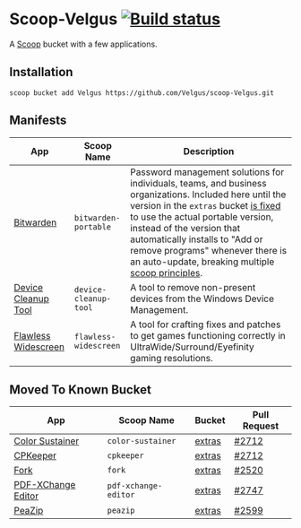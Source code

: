 Scoop-Velgus [![Build status](https://ci.appveyor.com/api/projects/status/ckomgtl07nog4wws?svg=true)](https://ci.appveyor.com/project/Velgus/scoop-velgus)
===

A [Scoop](https://scoop.netlify.com/ "Scoop") bucket with a few applications.

Installation
------------

`scoop bucket add Velgus https://github.com/Velgus/scoop-Velgus.git`

Manifests
---------

| App                                                                                      | Scoop Name            | Description                                                                                                                                                                                                                                                                                                                                                                                                                                              |
|------------------------------------------------------------------------------------------|-----------------------|----------------------------------------------------------------------------------------------------------------------------------------------------------------------------------------------------------------------------------------------------------------------------------------------------------------------------------------------------------------------------------------------------------------------------------------------------------|
| [Bitwarden](https://bitwarden.com/ "Bitwarden")                                          | `bitwarden-portable`  | Password management solutions for individuals, teams, and business organizations. Included here until the version in the `extras` bucket [is fixed](https://github.com/lukesampson/scoop-extras/pull/4844) to use the actual portable version, instead of the version that automatically installs to "Add or remove programs" whenever there is an auto-update, breaking multiple [scoop principles](https://github.com/lukesampson/scoop/wiki/So-What). |
| [Device Cleanup Tool](https://www.uwe-sieber.de/misc_tools_e.html "Device Cleanup Tool") | `device-cleanup-tool` | A tool to remove non-present devices from the Windows Device Management.                                                                                                                                                                                                                                                                                                                                                                                 |
| [Flawless Widescreen](https://www.flawlesswidescreen.org "Flawless Widescreen")          | `flawless-widescreen` | A tool for crafting fixes and patches to get games functioning correctly in UltraWide/Surround/Eyefinity gaming resolutions.                                                                                                                                                                                                                                                                                                                             |

Moved To Known Bucket
---------------------
| App                                                                                                     | Scoop Name           | Bucket                                                         | Pull Request                                                           |
|---------------------------------------------------------------------------------------------------------|----------------------|----------------------------------------------------------------|------------------------------------------------------------------------|
| [Color Sustainer](https://www.guru3d.com/files-details/color-sustainer-download.html "Color Sustainer") | `color-sustainer`    | [extras](https://github.com/lukesampson/scoop-extras "extras") | [#2712](https://github.com/lukesampson/scoop-extras/pull/2712 "#2712") |
| [CPKeeper](http://goebish.free.fr/cpk "CPKeeper")                                                       | `cpkeeper`           | [extras](https://github.com/lukesampson/scoop-extras "extras") | [#2712](https://github.com/lukesampson/scoop-extras/pull/2712 "#2712") |
| [Fork](https://git-fork.com "Fork")                                                                     | `fork`               | [extras](https://github.com/lukesampson/scoop-extras "extras") | [#2520](https://github.com/lukesampson/scoop-extras/pull/2520 "#2520") |
| [PDF-XChange Editor](https://www.tracker-software.com/product/pdf-xchange-editor "PDF-XChange Editor")  | `pdf-xchange-editor` | [extras](https://github.com/lukesampson/scoop-extras "extras") | [#2747](https://github.com/lukesampson/scoop-extras/pull/2747 "#2747") |
| [PeaZip](https://www.peazip.org "PeaZip")                                                               | `peazip`             | [extras](https://github.com/lukesampson/scoop-extras "extras") | [#2599](https://github.com/lukesampson/scoop-extras/pull/2599 "#2599") |
